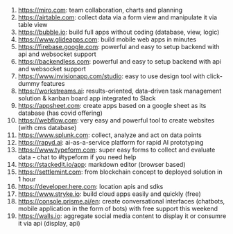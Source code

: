 1.	https://miro.com: team collaboration, charts and planning
2.	https://airtable.com: collect data via a form view and manipulate it via table view
3.	https://bubble.io: build full apps without coding (database, view, logic)
4.	https://www.glideapps.com: build mobile web apps in minutes
5.	https://firebase.google.com: powerful and easy to setup backend with api and websocket support
6.	https://backendless.com: powerful and easy to setup backend with api and websocket support
7.	https://www.invisionapp.com/studio: easy to use design tool with click-dummy features
8.	https://workstreams.ai: results-oriented, data-driven task management solution & kanban board app integrated to Slack
9.	https://appsheet.com: create apps based on a google sheet as its database (has covid offering)
10.	https://webflow.com: very easy and powerful tool to create websites (with cms database)
11.	https://www.splunk.com: collect, analyze and act on data points
12.	https://rapyd.ai: ai-as-a-service platform for rapid AI prototyping
13.	https://www.typeform.com: super easy forms to collect and evaluate data - chat to #typeform if you need help
14.	https://stackedit.io/app: markdown editor (browser based)
15.	https://settlemint.com: from blockchain concept to deployed solution in 1 hour
16.	https://developer.here.com: location apis and sdks
17.	https://www.stryke.io: build cloud apps easily and quickly (free)
18.	https://console.prisme.ai/en: create conversational interfaces (chatbots, mobile application in the form of bots) with free support this weekend
19.	https://walls.io: aggregate social media content to display it or consumre it via api (display, api)

